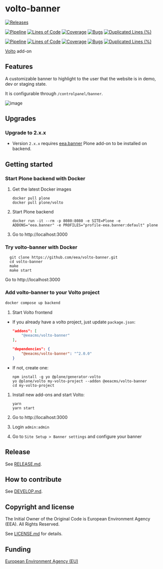 # volto-banner

[![Releases](https://img.shields.io/github/v/release/eea/volto-banner)](https://github.com/eea/volto-banner/releases)

[![Pipeline](https://ci.eionet.europa.eu/buildStatus/icon?job=volto-addons%2Fvolto-banner%2Fmaster&subject=master)](https://ci.eionet.europa.eu/view/Github/job/volto-addons/job/volto-banner/job/master/display/redirect)
[![Lines of Code](https://sonarqube.eea.europa.eu/api/project_badges/measure?project=volto-banner-master&metric=ncloc)](https://sonarqube.eea.europa.eu/dashboard?id=volto-banner-master)
[![Coverage](https://sonarqube.eea.europa.eu/api/project_badges/measure?project=volto-banner-master&metric=coverage)](https://sonarqube.eea.europa.eu/dashboard?id=volto-banner-master)
[![Bugs](https://sonarqube.eea.europa.eu/api/project_badges/measure?project=volto-banner-master&metric=bugs)](https://sonarqube.eea.europa.eu/dashboard?id=volto-banner-master)
[![Duplicated Lines (%)](https://sonarqube.eea.europa.eu/api/project_badges/measure?project=volto-banner-master&metric=duplicated_lines_density)](https://sonarqube.eea.europa.eu/dashboard?id=volto-banner-master)

[![Pipeline](https://ci.eionet.europa.eu/buildStatus/icon?job=volto-addons%2Fvolto-banner%2Fdevelop&subject=develop)](https://ci.eionet.europa.eu/view/Github/job/volto-addons/job/volto-banner/job/develop/display/redirect)
[![Lines of Code](https://sonarqube.eea.europa.eu/api/project_badges/measure?project=volto-banner-develop&metric=ncloc)](https://sonarqube.eea.europa.eu/dashboard?id=volto-banner-develop)
[![Coverage](https://sonarqube.eea.europa.eu/api/project_badges/measure?project=volto-banner-develop&metric=coverage)](https://sonarqube.eea.europa.eu/dashboard?id=volto-banner-develop)
[![Bugs](https://sonarqube.eea.europa.eu/api/project_badges/measure?project=volto-banner-develop&metric=bugs)](https://sonarqube.eea.europa.eu/dashboard?id=volto-banner-develop)
[![Duplicated Lines (%)](https://sonarqube.eea.europa.eu/api/project_badges/measure?project=volto-banner-develop&metric=duplicated_lines_density)](https://sonarqube.eea.europa.eu/dashboard?id=volto-banner-develop)

[Volto](https://github.com/plone/volto) add-on

## Features

A customizable banner to highlight to the user that the website is in demo, dev
or staging state.

It is configurable through `/controlpanel/banner`.

![image](https://user-images.githubusercontent.com/38378382/130647224-754af234-2de8-4d31-8eaa-6fa673df08a4.png)

## Upgrades

### Upgrade to 2.x.x

- Version `2.x.x` requires [eea.banner](https://github.com/eea/eea.banner) Plone add-on to be installed on backend.

## Getting started

### Start Plone backend with Docker

1. Get the latest Docker images

   ```
   docker pull plone
   docker pull plone/volto
   ```

1. Start Plone backend

   ```
   docker run -it --rm -p 8080:8080 -e SITE=Plone -e ADDONS="eea.banner" -e PROFILES="profile-eea.banner:default" plone
   ```

1. Go to http://localhost:3000

### Try volto-banner with Docker

      git clone https://github.com/eea/volto-banner.git
      cd volto-banner
      make
      make start

Go to http://localhost:3000

### Add volto-banner to your Volto project

   ```Bash
   docker compose up backend
   ```

1. Start Volto frontend

- If you already have a volto project, just update `package.json`:

  ```JSON
  "addons": [
      "@eeacms/volto-banner"
  ],

  "dependencies": {
      "@eeacms/volto-banner": "^2.0.0"
  }
  ```

- If not, create one:

  ```
  npm install -g yo @plone/generator-volto
  yo @plone/volto my-volto-project --addon @eeacms/volto-banner
  cd my-volto-project
  ```

1. Install new add-ons and start Volto:

   ```
   yarn
   yarn start
   ```

2. Go to http://localhost:3000
3. Login `admin:admin`
4. Go to `Site Setup > Banner settings` and configure your banner

## Release

See [RELEASE.md](https://github.com/eea/volto-banner/blob/master/RELEASE.md).

## How to contribute

See [DEVELOP.md](https://github.com/eea/volto-banner/blob/master/DEVELOP.md).

## Copyright and license

The Initial Owner of the Original Code is European Environment Agency (EEA).
All Rights Reserved.

See [LICENSE.md](https://github.com/eea/volto-banner/blob/master/LICENSE.md) for details.

## Funding

[European Environment Agency (EU)](http://eea.europa.eu)
